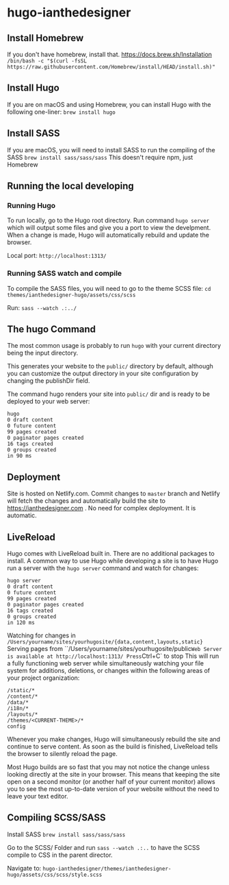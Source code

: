 # hugo-ianthedesigner

## Install Homebrew
If you don't have homebrew, install that. 
https://docs.brew.sh/Installation
```/bin/bash -c "$(curl -fsSL https://raw.githubusercontent.com/Homebrew/install/HEAD/install.sh)"```

## Install Hugo
If you are on macOS and using Homebrew, you can install Hugo with the following one-liner:
```brew install hugo```

## Install SASS
If you are macOS, you will need to install SASS to run the compiling of the SASS
```brew install sass/sass/sass```
This doesn't require npm, just Homebrew


## Running the local developing

### Running Hugo
To run locally, go to the Hugo root directory. Run command `hugo server` which will output some files and give you a port to view the develpment. When a change is made, Hugo will automatically rebuild and update the browser.

Local port: `http://localhost:1313/`

### Running SASS watch and compile
To compile the SASS files, you will need to go to the theme SCSS file:
```cd themes/ianthedesigner-hugo/assets/css/scss```

Run: 
```sass --watch .:../```

## The hugo Command
The most common usage is probably to run `hugo` with your current directory being the input directory.

This generates your website to the `public/` directory by default, although you can customize the output directory in your site configuration by changing the publishDir field.

The command hugo renders your site into `public/` dir and is ready to be deployed to your web server:

```
hugo
0 draft content
0 future content
99 pages created
0 paginator pages created
16 tags created
0 groups created
in 90 ms
```


## Deployment
Site is hosted on Netlify.com. Commit changes to `master` branch and Netlify will fetch the changes and automatically build the site to https://ianthedesigner.com . No need for complex deployment. It is automatic.


## LiveReload
Hugo comes with LiveReload built in. There are no additional packages to install. A common way to use Hugo while developing a site is to have Hugo run a server with the `hugo server` command and watch for changes:

```
hugo server
0 draft content
0 future content
99 pages created
0 paginator pages created
16 tags created
0 groups created
in 120 ms
```

Watching for changes in ``/Users/yourname/sites/yourhugosite/{data,content,layouts,static}``
Serving pages from ``/Users/yourname/sites/yourhugosite/public`
Web Server is available at http://localhost:1313/
Press `Ctrl+C` to stop
This will run a fully functioning web server while simultaneously watching your file system for additions, deletions, or changes within the following areas of your project organization:

```
/static/*
/content/*
/data/*
/i18n/*
/layouts/*
/themes/<CURRENT-THEME>/*
config
```

Whenever you make changes, Hugo will simultaneously rebuild the site and continue to serve content. As soon as the build is finished, LiveReload tells the browser to silently reload the page.

Most Hugo builds are so fast that you may not notice the change unless looking directly at the site in your browser. This means that keeping the site open on a second monitor (or another half of your current monitor) allows you to see the most up-to-date version of your website without the need to leave your text editor.


## Compiling SCSS/SASS
Install SASS
`brew install sass/sass/sass`

Go to the SCSS/ Folder and run `sass --watch .:..` to have the SCSS compile to CSS in the parent director.

Navigate to: `hugo-ianthedesigner/themes/ianthedesigner-hugo/assets/css/scss/style.scss`

